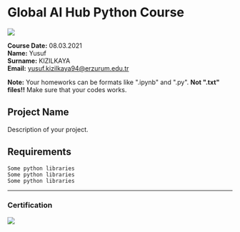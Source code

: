 # Global AI Hub Python Course
![](img/newlogo.png)

**Course Date:** 08.03.2021  
**Name:** Yusuf  
**Surname:** KIZILKAYA  
**Email:** yusuf.kizilkaya94@erzurum.edu.tr  

**Note:** Your homeworks can be formats like ".ipynb" and ".py". **Not ".txt" files!!** Make sure that your codes works.  

## Project Name
Description of your project.

## Requirements
```
Some python libraries
Some python libraries
Some python libraries
```
---

### Certification
![](img/TopLearnerCertificate.png)

